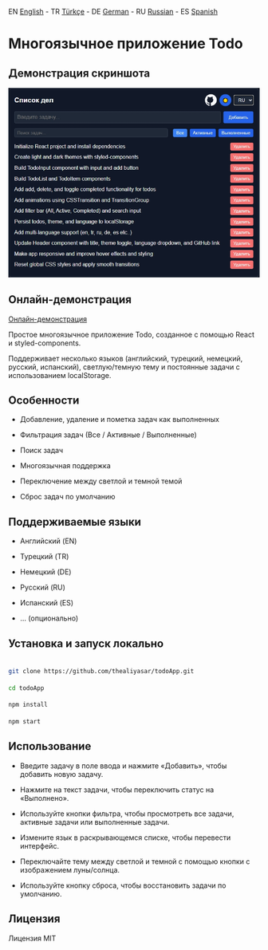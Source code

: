 EN [English](./README.md) -
TR [Türkçe](./README.tr.md) -
DE [German](./README.de.md) -
RU [Russian](./README.ru.md) -
ES [Spanish](./README.es.md)

# Многоязычное приложение Todo

## Демонстрация скриншота

![Демонстрация приложения](/public/ru.jpg)

## Онлайн-демонстрация

[Онлайн-демонстрация](https://multilang-todo.vercel.app/)

Простое многоязычное приложение Todo, созданное с помощью React и styled-components.

Поддерживает несколько языков (английский, турецкий, немецкий, русский, испанский), светлую/темную тему и постоянные задачи с использованием localStorage.

## Особенности

- Добавление, удаление и пометка задач как выполненных

- Фильтрация задач (Все / Активные / Выполненные)

- Поиск задач

- Многоязычная поддержка

- Переключение между светлой и темной темой

- Сброс задач по умолчанию

## Поддерживаемые языки

- Английский (EN)

- Турецкий (TR)

- Немецкий (DE)

- Русский (RU)

- Испанский (ES)

- ... (опционально)

## Установка и запуск локально

```bash

git clone https://github.com/thealiyasar/todoApp.git

cd todoApp

npm install

npm start

```

## Использование

- Введите задачу в поле ввода и нажмите «Добавить», чтобы добавить новую задачу.

- Нажмите на текст задачи, чтобы переключить статус на «Выполнено».

- Используйте кнопки фильтра, чтобы просмотреть все задачи, активные задачи или выполненные задачи.

- Измените язык в раскрывающемся списке, чтобы перевести интерфейс.

- Переключайте тему между светлой и темной с помощью кнопки с изображением луны/солнца.

- Используйте кнопку сброса, чтобы восстановить задачи по умолчанию.

## Лицензия

Лицензия MIT
